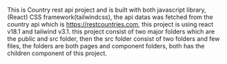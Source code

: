 This is Country rest api project and is built with both javascript library,(React) CSS framework(tailwindcss), the api datas was fetched from the country api which is https://restcountries.com, this project is using react v18.1 and tailwind v3.1.
this project consist of two major folders which are the public and src folder, then the src folder consist of two folders and few files, the folders are both pages and component folders, both has the children component of this project.